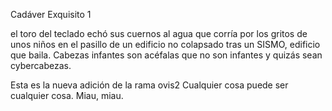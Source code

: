 Cadáver Exquisito 1


el toro del teclado 
echó sus cuernos al agua 
                         que corría
   por
         los
               gritos
 de unos niños
                               en el pasillo
 de un edificio no colapsado
 tras un SISMO,
 edificio que baila. 
                     Cabezas infantes son acéfalas
que no son infantes
y quizás sean 
                        cybercabezas.


Esta es la nueva adición de la rama ovis2
Cualquier cosa puede ser cualquier cosa. Miau, miau.
